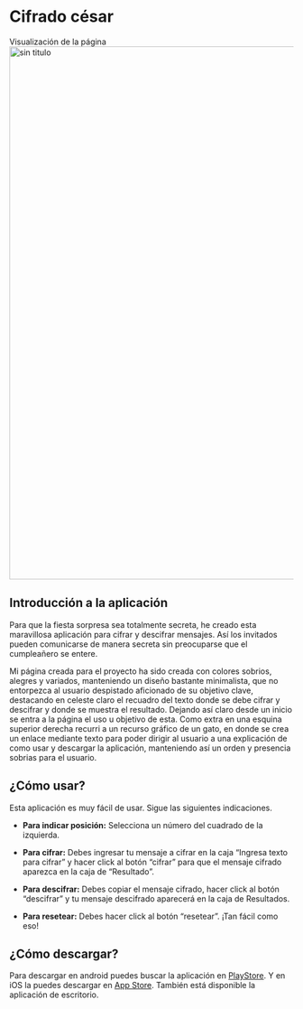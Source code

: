 # Cifrado césar

Visualización de la página
<img width="944" alt="sin titulo" src="https://user-images.githubusercontent.com/37467124/40857858-6fef87d8-65aa-11e8-8c1d-4c3bcd6d1d5f.png">

## Introducción a la aplicación

Para que la fiesta sorpresa sea totalmente secreta, he creado esta maravillosa  aplicación para cifrar y descifrar mensajes. Así los invitados pueden comunicarse de manera secreta sin preocuparse que el cumpleañero se entere.

Mi página creada para el proyecto ha sido creada con colores sobrios, alegres y variados, manteniendo un diseño bastante minimalista, que no entorpezca al usuario despistado aficionado de su objetivo clave, destacando en celeste claro el recuadro del texto donde se debe cifrar y descifrar y donde se muestra el resultado. Dejando así claro desde un inicio se entra a la página el uso u objetivo de esta. Como extra en una esquina superior derecha recurri a un recurso gráfico de un gato, en donde se crea un enlace mediante texto para poder dirigir al usuario a una explicación de como usar y descargar la aplicación, manteniendo así un orden y presencia sobrias para el usuario.

## ¿Cómo usar?

Esta aplicación es muy fácil de usar. Sigue las siguientes indicaciones.

- **Para indicar posición:** Selecciona un número del cuadrado de la izquierda.

- **Para cifrar:** Debes ingresar tu mensaje a cifrar en la caja “Ingresa texto para cifrar” y hacer click al botón “cifrar” para que el mensaje cifrado aparezca en la caja de “Resultado”.

- **Para descifrar:** Debes copiar el mensaje cifrado, hacer click al botón “descifrar” y tu mensaje descifrado aparecerá en la caja de Resultados.

- **Para resetear:** Debes hacer click al botón “resetear”.
¡Tan fácil como eso!

## ¿Cómo descargar?

Para descargar en android puedes buscar la aplicación en [PlayStore](https://play.google.com/store/apps?hl=es). Y en iOS la puedes descargar en [App Store](https://www.apple.com/cl/ios/app-store/). También está disponible la aplicación de escritorio.






